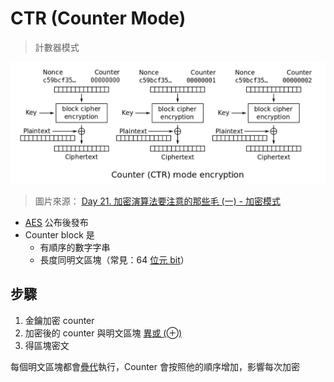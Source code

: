 # CTR (Counter Mode)
> 計數器模式

![](其他/附件/Pasted%20image%2020220729112541.png)

> 圖片來源： [Day 21. 加密演算法要注意的那些毛 (一) - 加密模式](https://ithelp.ithome.com.tw/articles/10249953)

- [AES](演算法/AES.md) 公布後發布
- Counter block 是
	- 有順序的數字字串
	- 長度同明文區塊（常見：64 [位元 bit](計算機/位元%20bit.md)）


## 步驟
1. 金鑰加密 counter
2. 加密後的 counter 與明文區塊 [異或 (⊕)](演算法/異或%20(⊕).md)
3. 得區塊密文

每個明文區塊都會[疊代](計算機/疊代.md)執行，Counter 會按照他的順序增加，影響每次加密